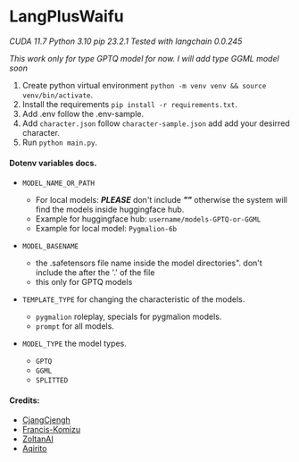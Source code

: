 
# LangPlusWaifu
*CUDA 11.7*
*Python 3.10*
*pip 23.2.1*
*Tested with langchain 0.0.245*

*This work only for type GPTQ model for now.*
*I will add type GGML model soon*
1. Create python virtual environment ```python -m venv venv && source venv/bin/activate```.
2. Install the requirements ```pip install -r requirements.txt```.
3. Add .env follow the .env-sample.
4. Add ```character.json``` follow ```character-sample.json``` add add your desirred character.
5. Run ```python main.py```.

#### Dotenv variables docs.

* ```MODEL_NAME_OR_PATH```
  - For local models: ***PLEASE*** don't include ***"\"*** otherwise the system will find the models inside huggingface hub.
  - Example for huggingface hub: ```username/models-GPTQ-or-GGML```
  - Example for local model: ```Pygmalion-6b```
  
* ```MODEL_BASENAME```
  - the .safetensors file name inside the model directories". don't include the after the '.' of the file
  - this only for GPTQ models

* ```TEMPLATE_TYPE```  for changing the characteristic of the models.
  - ```pygmalion``` roleplay, specials for pygmalion models.
  - ```prompt``` for all models.

* ```MODEL_TYPE``` the model types.
  - ```GPTQ```
  - ```GGML```
  - ```SPLITTED```

#### Credits: 
* [CjangCjengh](https://github.com/CjangCjengh)
* [Francis-Komizu](https://github.com/Francis-Komizu)
* [ZoltanAI](https://github.com/ZoltanAI)
* [Aqirito](https://github.com/Aqirito)